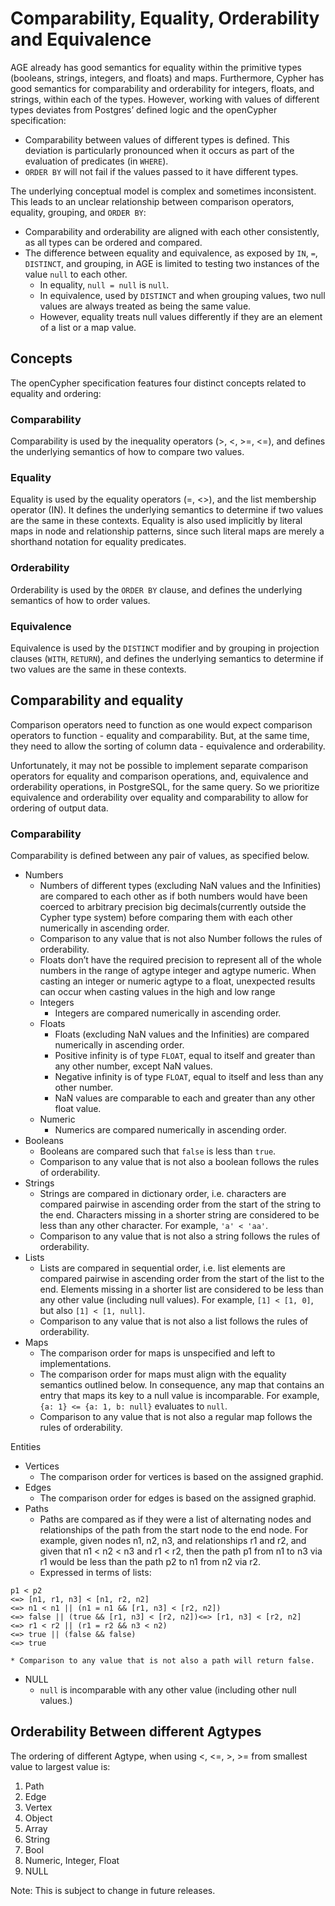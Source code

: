 # Comparability, Equality, Orderability and Equivalence

AGE already has good semantics for equality within the primitive types (booleans, strings, integers, and floats) and maps. Furthermore, Cypher has good semantics for comparability and orderability for integers, floats, and strings, within each of the types. However, working with values of different types deviates from Postgres’ defined logic and the openCypher specification:



* Comparability between values of different types is defined. This deviation is particularly pronounced when it occurs as part of the evaluation of predicates (in `WHERE`).
* `ORDER BY` will not fail if the values passed to it have different types.

The underlying conceptual model is complex and sometimes inconsistent. This leads to an unclear relationship between comparison operators, equality, grouping, and `ORDER BY`:
* Comparability and orderability are aligned with each other consistently, as all types can be ordered and compared.
* The difference between equality and equivalence, as exposed by `IN`, `=`, `DISTINCT`, and grouping, in AGE is limited to testing two instances of the value `null` to each other.
    * In equality, `null = null` is `null`.
    * In equivalence, used by `DISTINCT` and when grouping values, two null values are always treated as being the same value.
    * However, equality treats null values differently if they are an element of a list or a map value.

## Concepts

The openCypher specification features four distinct concepts related to equality and ordering:


### Comparability

Comparability is used by the inequality operators (>, &lt;, >=, &lt;=), and defines the underlying semantics of how to compare two values.


### Equality

Equality is used by the equality operators (=, &lt;>), and the list membership operator (IN). It defines the underlying semantics to determine if two values are the same in these contexts. Equality is also used implicitly by literal maps in node and relationship patterns, since such literal maps are merely a shorthand notation for equality predicates.


### Orderability

Orderability is used by the `ORDER BY` clause, and defines the underlying semantics of how to order values.


### Equivalence

Equivalence is used by the `DISTINCT` modifier and by grouping in projection clauses (`WITH`, `RETURN`), and defines the underlying semantics to determine if two values are the same in these contexts.

## Comparability and equality

Comparison operators need to function as one would expect comparison operators to function - equality and comparability. But, at the same time, they need to allow the sorting of column data - equivalence and orderability.

Unfortunately, it may not be possible to implement separate comparison operators for equality and comparison operations, and, equivalence and orderability operations, in PostgreSQL, for the same query. So we prioritize equivalence and orderability over equality and comparability to allow for ordering of output data.


### Comparability

Comparability is defined between any pair of values, as specified below.

* Numbers 
    * Numbers of different types (excluding NaN values and the Infinities) are compared to each other as if both numbers would have been coerced to arbitrary precision big decimals(currently outside the Cypher type system) before comparing them with each other numerically in ascending order.
    * Comparison to any value that is not also Number follows the rules of orderability.
    * Floats don’t have the required precision to represent all of the whole numbers in the range of agtype integer and agtype numeric. When casting an integer or numeric agtype to a float, unexpected results can occur when casting values in the high and low range
    * Integers
        * Integers are compared numerically in ascending order.
    * Floats
        * Floats (excluding NaN values and the Infinities) are compared numerically in ascending order.
        * Positive infinity is of type `FLOAT`, equal to itself and greater than any other number, except NaN values.
        * Negative infinity is of type `FLOAT`, equal to itself and less than any other number.
        * NaN values are comparable to each and greater than any other float value.
    * Numeric
        * Numerics are compared numerically in ascending order.
* Booleans
    * Booleans are compared such that `false` is less than `true`.
    * Comparison to any value that is not also a boolean follows the rules of orderability.
* Strings
    * Strings are compared in dictionary order, i.e. characters are compared pairwise in ascending order from the start of the string to the end. Characters missing in a shorter string are considered to be less than any other character. For example, `'a' < 'aa'`.
    * Comparison to any value that is not also a string follows the rules of orderability.
* Lists
    * Lists are compared in sequential order, i.e. list elements are compared pairwise in ascending order from the start of the list to the end. Elements missing in a shorter list are considered to be less than any other value (including null values). For example, `[1] < [1, 0]`, but also `[1] < [1, null]`.
    * Comparison to any value that is not also a list follows the rules of orderability.
* Maps
    * The comparison order for maps is unspecified and left to implementations.
    * The comparison order for maps must align with the equality semantics outlined below. In consequence, any map that contains an entry that maps its key to a null value is incomparable. For example, `{a: 1} <= {a: 1, b: null}` evaluates to `null`.
    * Comparison to any value that is not also a regular map follows the rules of orderability.

Entities
* Vertices
    * The comparison order for vertices is based on the assigned graphid.
* Edges
    * The comparison order for edges is based on the assigned graphid.
* Paths
    * Paths are compared as if they were a list of alternating nodes and relationships of the path from the start node to the end node. For example, given nodes n1, n2, n3, and relationships r1 and r2, and given that n1 &lt; n2 &lt; n3 and r1 &lt; r2, then the path p1 from n1 to n3 via r1 would be less than the path p2 to n1 from n2 via r2. 
    * Expressed in terms of lists: 
```
p1 < p2
<=> [n1, r1, n3] < [n1, r2, n2]
<=> n1 < n1 || (n1 = n1 && [r1, n3] < [r2, n2])
<=> false || (true && [r1, n3] < [r2, n2])<=> [r1, n3] < [r2, n2]
<=> r1 < r2 || (r1 = r2 && n3 < n2)
<=> true || (false && false)
<=> true
```
    * Comparison to any value that is not also a path will return false.
* NULL
    * `null` is incomparable with any other value (including other null values.)


## Orderability Between different Agtypes

The ordering of different Agtype, when using &lt;, &lt;=, >, >= from smallest value to largest value is: 

1. Path
2. Edge
3. Vertex
4. Object
5. Array
6. String
7. Bool
8. Numeric, Integer, Float
9. NULL

Note: This is subject to change in future releases.


